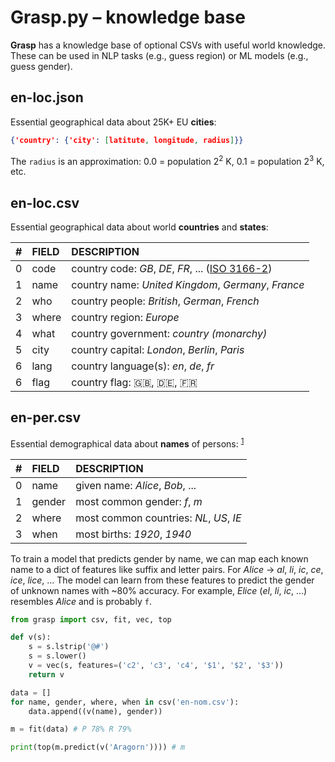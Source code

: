 # Grasp.py – knowledge base

**Grasp** has a knowledge base of optional CSVs with useful world knowledge. These can be used in NLP tasks (e.g., guess region) or ML models (e.g., guess gender).

## en-loc.json

Essential geographical data about 25K+ EU **cities**:

```json
{'country': {'city': [latitute, longitude, radius]}}
```

The `radius` is an approximation: 0.0 = population 2<sup>2</sup> K, 0.1 = population 2<sup>3</sup> K, etc.

## en-loc.csv

Essential geographical data about world **countries** and **states**:

|  #  | FIELD   | DESCRIPTION                                         |
| :-: | :------ | :-------------------------------------------------- |
| 0   | code    | country code: _GB_, _DE_, _FR_, ... ([ISO 3166-2](https://en.wikipedia.org/wiki/ISO_3166-2)) |
| 1   | name    | country name: _United Kingdom_, _Germany_, _France_ |
| 2   | who     | country people: _British_, _German_, _French_       |
| 3   | where   | country region: _Europe_                            |
| 4   | what    | country government: _country (monarchy)_            |
| 5   | city    | country capital: _London_, _Berlin_, _Paris_        |
| 6   | lang    | country language(s): _en_, _de_, _fr_               |
| 6   | flag    | country flag: 🇬🇧, 🇩🇪, 🇫🇷                           |

## en-per.csv

Essential demographical data about **names** of persons: <sup>[1](https://www.heise.de/ct/ftp/07/17/182/)</sup>

|  #  | FIELD   | DESCRIPTION                                         |
| :-: | :------ | :-------------------------------------------------- |
| 0   | name    | given name: _Alice_, _Bob_, ...                     |
| 1   | gender  | most common gender: _f_, _m_                        |
| 2   | where   | most common countries: _NL_, _US_, _IE_             |
| 3   | when    | most births: _1920_, _1940_                         |

To train a model that predicts gender by name, we can map each known name to a dict of features like suffix and letter pairs. For _Alice_ &rarr; _al_, _li_, _ic_, _ce_, _ice_, _lice_, ... The model can learn from these features to predict the gender of unknown names with ~80% accuracy. For example, _Elice_ (_el_, _li_, _ic_, ...) resembles _Alice_ and is probably `f`.

```py
from grasp import csv, fit, vec, top
```
```py
def v(s):
    s = s.lstrip('@#')
    s = s.lower()
    v = vec(s, features=('c2', 'c3', 'c4', '$1', '$2', '$3'))
    return v
```
```py
data = []
for name, gender, where, when in csv('en-nom.csv'):
    data.append((v(name), gender))

m = fit(data) # P 78% R 79%
```
```py
print(top(m.predict(v('Aragorn')))) # m
```